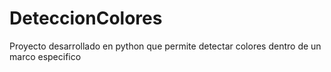 # DeteccionColores
Proyecto desarrollado en python que permite detectar colores dentro de un marco especifico
